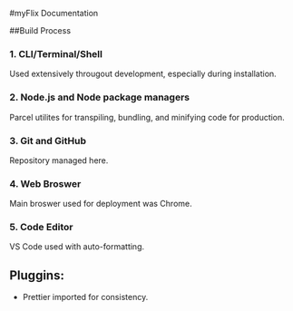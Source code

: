 #myFlix Documentation

##Build Process

### 1. CLI/Terminal/Shell

Used extensively througout development, especially during installation.

### 2. Node.js and Node package managers

Parcel utilites for transpiling, bundling, and minifying code for production.

### 3. Git and GitHub

Repository managed here.

### 4. Web Broswer

Main broswer used for deployment was Chrome.

### 5. Code Editor

VS Code used with auto-formatting.

## Pluggins:

- Prettier imported for consistency.

